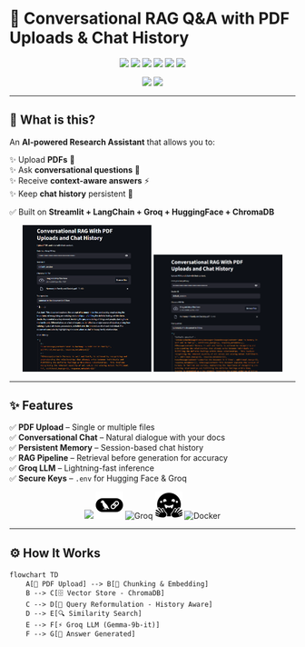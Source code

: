 # 🤖 Conversational RAG Q&A with PDF Uploads & Chat History  

<p align="center">
  <img src="https://img.shields.io/badge/Python-3.8%2B-blue?logo=python" />
  <img src="https://img.shields.io/badge/Streamlit-App-red?logo=streamlit" />
  <img src="https://img.shields.io/badge/LangChain-Orchestration-orange?logo=chainlink" />
  <img src="https://img.shields.io/badge/Groq-LLM-black?logo=groq" />
  <img src="https://img.shields.io/badge/HuggingFace-Embeddings-yellow?logo=huggingface" />
  <img src="https://img.shields.io/badge/Chroma-VectorDB-green?logo=redis" />
</p>  

<p align="center">
  <img src="https://img.shields.io/github/stars/kanhaiya-98/GenAI-Lab?style=social" />
  <img src="https://img.shields.io/github/forks/kanhaiya-98/GenAI-Lab?style=social" />
</p>  

---

## 🚀 What is this?

An **AI-powered Research Assistant** that allows you to:  

✨ Upload **PDFs** 📑  
✨ Ask **conversational questions** 💬  
✨ Receive **context-aware answers** ⚡  
✨ Keep **chat history** persistent 🔄  

✅ Built on **Streamlit + LangChain + Groq + HuggingFace + ChromaDB**  

<p align="center">
  <img src="assets/application1.png" width="45%" />
  <img src="assets/application2.png" width="45%" />
</p>

---

## ✨ Features  

✅ **PDF Upload** – Single or multiple files  
✅ **Conversational Chat** – Natural dialogue with your docs  
✅ **Persistent Memory** – Session-based chat history  
✅ **RAG Pipeline** – Retrieval before generation for accuracy  
✅ **Groq LLM** – Lightning-fast inference  
✅ **Secure Keys** – `.env` for Hugging Face & Groq  

<p align="center">
  <img src="https://skillicons.dev/icons?i=python,streamlit,git,github,vscode" />
  <img src="https://raw.githubusercontent.com/simple-icons/simple-icons/develop/icons/langchain.svg" height="48" title="LangChain"/>
  <img src="https://avatars.githubusercontent.com/u/150010367?s=200&v=4" height="48" title="Groq"/>
  <img src="https://raw.githubusercontent.com/simple-icons/simple-icons/develop/icons/huggingface.svg" height="48" title="HuggingFace"/>
  <img src="https://raw.githubusercontent.com/simple-icons/simple-icons/develop/icons/docker.svg" height="48" title="Docker"/>
</p>  

---

## ⚙️ How It Works  

```mermaid
flowchart TD
    A[📂 PDF Upload] --> B[🔎 Chunking & Embedding]
    B --> C[🗄️ Vector Store - ChromaDB]
    C --> D[📜 Query Reformulation - History Aware]
    D --> E[🔍 Similarity Search]
    E --> F[⚡ Groq LLM (Gemma-9b-it)]
    F --> G[🤖 Answer Generated]
